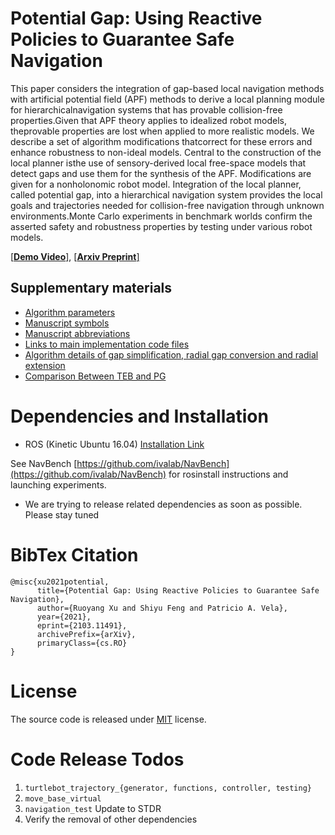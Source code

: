 # Potential Gap: Using Reactive Policies to Guarantee Safe Navigation
This paper considers the integration of gap-based local navigation methods with artificial potential field (APF) methods to derive a local planning module for hierarchicalnavigation systems that has provable collision-free properties.Given that APF theory applies to idealized robot models, theprovable properties are lost when applied to more realistic models. We describe a set of algorithm modifications thatcorrect for these errors and enhance robustness to non-ideal models. Central to the construction of the local planner isthe use of sensory-derived local free-space models that detect gaps and use them for the synthesis of the APF. Modifications are given for a nonholonomic robot model. Integration of the local planner, called potential gap, into a hierarchical navigation system provides the local goals and trajectories needed for collision-free navigation through unknown environments.Monte Carlo experiments in benchmark worlds confirm the asserted safety and robustness properties by testing under various robot models.

[[**Demo Video**]](), [[**Arxiv Preprint**]](https://arxiv.org/abs/2103.11491)

## Supplementary materials

- [Algorithm parameters](https://github.com/ivaROS/PotentialGap/blob/main/SuppMat/parameters.md)
- [Manuscript symbols](https://github.com/ivaROS/PotentialGap/blob/main/SuppMat/symbols.md)
- [Manuscript abbreviations](https://github.com/ivaROS/PotentialGap/blob/main/SuppMat/abbreviations.md)
- [Links to main implementation code files](https://github.com/ivaROS/PotentialGap/blob/main/SuppMat/links_to_algorithm_sections.md)
- [Algorithm details of gap simplification, radial gap conversion and radial extension](https://github.com/ivaROS/PotentialGap/blob/main/SuppMat/gapMerging.pdf)
- [Comparison Between TEB and PG](https://github.com/ivaROS/PotentialGap/blob/main/SuppMat/compTable.pdf)

# Dependencies and Installation

- ROS (Kinetic Ubuntu 16.04) [Installation Link](http://wiki.ros.org/kinetic/Installation/Ubuntu)

See NavBench [https://github.com/ivalab/NavBench](https://github.com/ivalab/NavBench) for rosinstall instructions and launching experiments. 

- We are trying to release related dependencies as soon as possible. Please stay tuned

# BibTex Citation
```
@misc{xu2021potential,
      title={Potential Gap: Using Reactive Policies to Guarantee Safe Navigation}, 
      author={Ruoyang Xu and Shiyu Feng and Patricio A. Vela},
      year={2021},
      eprint={2103.11491},
      archivePrefix={arXiv},
      primaryClass={cs.RO}
}
```

# License
The source code is released under [MIT](https://opensource.org/licenses/MIT) license. 

# Code Release Todos
1. `turtlebot_trajectory_{generator, functions, controller, testing}`
2. `move_base_virtual`
3. `navigation_test` Update to STDR
4. Verify the removal of other dependencies
